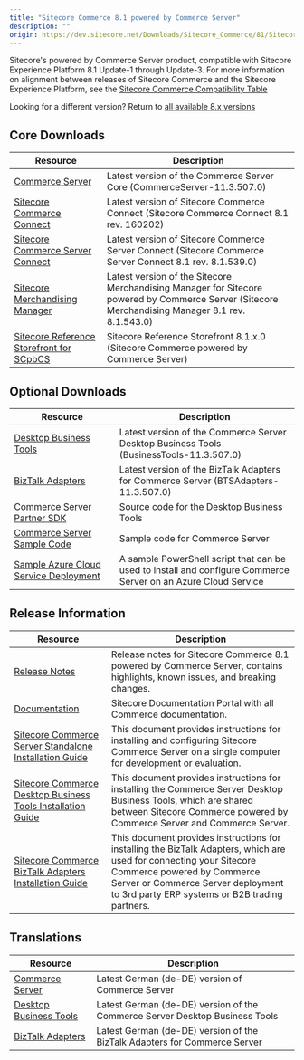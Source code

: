 ```yaml
---
title: "Sitecore Commerce 8.1 powered by Commerce Server"
description: ""
origin: https://dev.sitecore.net/Downloads/Sitecore_Commerce/81/Sitecore_Commerce_81_powered_by_CS.aspx
---
```


Sitecore's powered by Commerce Server product, compatible with Sitecore Experience Platform 8.1 Update-1 through Update-3. For more information on alignment between releases of Sitecore Commerce and the Sitecore Experience Platform, see the [Sitecore Commerce Compatibility Table](https://kb.sitecore.net/articles/316437)

Looking for a different version? Return to [all available 8.x versions](/downloads/Sitecore_Commerce)

## Core Downloads

 | Resource | Description |
 | --- | --- |
 | [Commerce Server](https://scdp.blob.core.windows.net/downloads/Sitecore%20Commerce/81/Sitecore%20Commerce%2081%20powered%20by%20CS/Secure/CommerceServer-11.3.507.0.exe) | Latest version of the Commerce Server Core (CommerceServer-11.3.507.0) |
 | [Sitecore Commerce Connect](https://scdp.blob.core.windows.net/downloads/Sitecore%20Commerce/81/Sitecore%20Commerce%2081%20powered%20by%20CS/Secure/Sitecore%20Commerce%20Connect%208.1%20rev.%20160202.zip) | Latest version of Sitecore Commerce Connect (Sitecore Commerce Connect 8.1 rev. 160202) |
 | [Sitecore Commerce Server Connect](https://scdp.blob.core.windows.net/downloads/Sitecore%20Commerce/81/Sitecore%20Commerce%2081%20powered%20by%20CS/Secure/Sitecore%20Commerce%20Server%20Connect%208.1%20rev.%208.1.539.0.update) | Latest version of Sitecore Commerce Server Connect (Sitecore Commerce Server Connect 8.1 rev. 8.1.539.0) |
 | [Sitecore Merchandising Manager](https://scdp.blob.core.windows.net/downloads/Sitecore%20Commerce/81/Sitecore%20Commerce%2081%20powered%20by%20CS/Secure/Sitecore%20Merchandising%20Manager%208.1%20rev.%208.1.543.0.update) | Latest version of the Sitecore Merchandising Manager for Sitecore powered by Commerce Server (Sitecore Merchandising Manager 8.1 rev. 8.1.543.0) |
 | [Sitecore Reference Storefront for SCpbCS](https://github.com/Sitecore/Reference-Storefront/releases) | Sitecore Reference Storefront 8.1.x.0 (Sitecore Commerce powered by Commerce Server) |

## Optional Downloads

 | Resource | Description |
 | --- | --- |
 | [Desktop Business Tools](https://scdp.blob.core.windows.net/downloads/Sitecore%20Commerce/81/Sitecore%20Commerce%2081%20powered%20by%20CS/Secure/BusinessTools-11.3.507.0.exe) | Latest version of the Commerce Server Desktop Business Tools (BusinessTools-11.3.507.0) |
 | [BizTalk Adapters](https://scdp.blob.core.windows.net/downloads/Sitecore%20Commerce/81/Sitecore%20Commerce%2081%20powered%20by%20CS/Secure/BTSAdapters-11.3.507.0.exe) | Latest version of the BizTalk Adapters for Commerce Server (BTSAdapters-11.3.507.0) |
 | [Commerce Server Partner SDK](https://marketplace.sitecore.net/Modules/Commerce_Server_Desktop_Business_Tools_SDK?sc_lang=en) | Source code for the Desktop Business Tools |
 | [Commerce Server Sample Code](https://marketplace.sitecore.net/Modules/Commerce_Server_SDK?sc_lang=en) | Sample code for Commerce Server |
 | [Sample Azure Cloud Service Deployment](https://marketplace.sitecore.net/Modules/S/Sitecore_Commerce_Server_Azure_Cloud_Service) | A sample PowerShell script that can be used to install and configure Commerce Server on an Azure Cloud Service |

## Release Information

 | Resource | Description |
 | --- | --- |
 | [Release Notes](http://commercesdn.sitecore.net/SCpbCS81/releasenotes/en-us/index.html) | Release notes for Sitecore Commerce 8.1 powered by Commerce Server, contains highlights, known issues, and breaking changes. |
 | [Documentation](https://doc.sitecore.com) | Sitecore Documentation Portal with all Commerce documentation. |
 | [Sitecore Commerce Server Standalone Installation Guide](http://commercesdn.sitecore.net/SCpbCS81/SitecoreCommerceInstallationGuide/en-us/index_frames.html) | This document provides instructions for installing and configuring Sitecore Commerce Server on a single computer for development or evaluation. |
 | [Sitecore Commerce Desktop Business Tools Installation Guide](http://commercesdn.sitecore.net/SCpbCS81/SitecoreCommerceDesktopBusinessToolsInstallationGuide/en-us/index_frames.html) | This document provides instructions for installing the Commerce Server Desktop Business Tools, which are shared between Sitecore Commerce powered by Commerce Server and Commerce Server. |
 | [Sitecore Commerce BizTalk Adapters Installation Guide](http://commercesdn.sitecore.net/SCpbCS81/SitecoreCommerceBizTalkAdaptersInstallationGuide/en-us/index_frames.html) | This document provides instructions for installing the BizTalk Adapters, which are used for connecting your Sitecore Commerce powered by Commerce Server or Commerce Server deployment to 3rd party ERP systems or B2B trading partners. |

## Translations

 | Resource | Description |
 | --- | --- |
 | [Commerce Server](https://scdp.blob.core.windows.net/downloads/Sitecore%20Commerce/81/Sitecore%20Commerce%2081%20powered%20by%20CS/Secure/CommerceServer-11.3.508.0.exe) | Latest German (de-DE) version of Commerce Server |
 | [Desktop Business Tools](https://scdp.blob.core.windows.net/downloads/Sitecore%20Commerce/81/Sitecore%20Commerce%2081%20powered%20by%20CS/Secure/BusinessTools-11.3.508.0.exe) | Latest German (de-DE) version of the Commerce Server Desktop Business Tools |
 | [BizTalk Adapters](https://scdp.blob.core.windows.net/downloads/Sitecore%20Commerce/81/Sitecore%20Commerce%2081%20powered%20by%20CS/Secure/BTSAdapters-11.3.508.0.exe) | Latest German (de-DE) version of the BizTalk Adapters for Commerce Server |